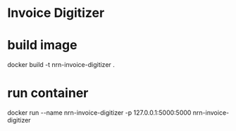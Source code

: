 # Invoice Digitizer

# build image
docker build -t nrn-invoice-digitizer .

# run container
docker run --name nrn-invoice-digitizer -p 127.0.0.1:5000:5000 nrn-invoice-digitizer
